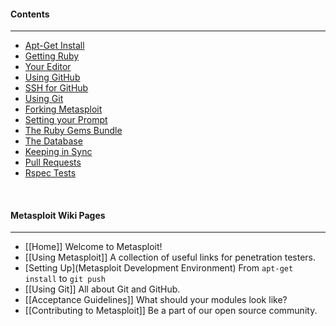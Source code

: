 #### Contents
***
* [Apt-Get Install](#apt)
* [Getting Ruby](#rvm)
* [Your Editor](#editor)
* [Using GitHub](#github)
* [SSH for GitHub](#ssh)
* [Using Git](#git)
* [Forking Metasploit](#fork)
* [Setting your Prompt](#prompt)
* [The Ruby Gems Bundle](#bundle)
* [The Database](#database)
* [Keeping in Sync](#sync)
* [Pull Requests](#pull)
* [Rspec Tests](#rspec)

<br>

#### Metasploit Wiki Pages
----
* [[Home]] Welcome to Metasploit!
* [[Using Metasploit]] A collection of useful links for penetration testers.
* [Setting Up](Metasploit Development Environment) From `apt-get install` to `git push`
* [[Using Git]] All about Git and GitHub.
* [[Acceptance Guidelines]] What should your modules look like?
* [[Contributing to Metasploit]] Be a part of our open source community.

